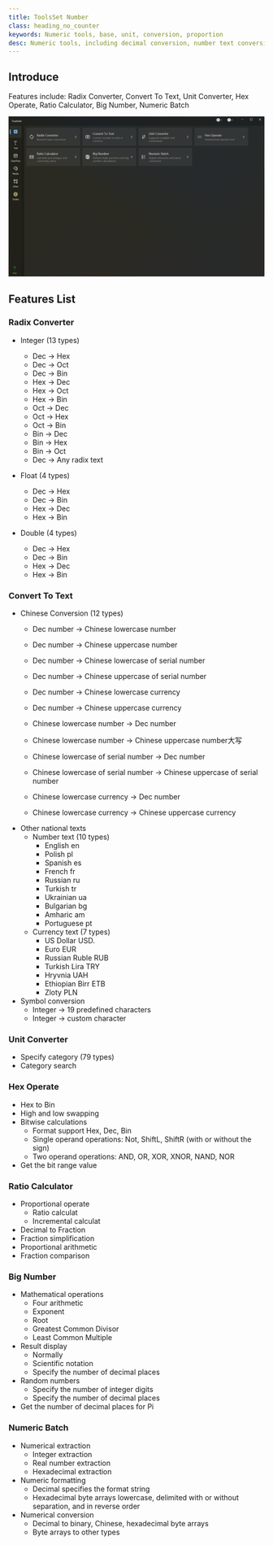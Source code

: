```yaml
---
title: ToolsSet Number
class: heading_no_counter
keywords: Numeric tools, base, unit, conversion, proportion
desc: Numeric tools, including decimal conversion, number text conversion, unit conversion, scale calculator, etc
---
```


## Introduce

Features include: Radix Converter, Convert To Text, Unit Converter, Hex Operate, Ratio Calculator, Big Number, Numeric Batch

![](../assets/images/ToolsSet/ToolsSet00.png)

## Features List

### Radix Converter 
* Integer (13 types)
  * Dec -> Hex
  * Dec -> Oct
  * Dec -> Bin
  * Hex -> Dec
  * Hex -> Oct
  * Hex -> Bin
  * Oct -> Dec
  * Oct -> Hex
  * Oct -> Bin
  * Bin -> Dec
  * Bin -> Hex
  * Bin -> Oct
  * Dec -> Any radix text

* Float (4 types)
  * Dec -> Hex
  * Dec -> Bin
  * Hex -> Dec
  * Hex -> Bin

* Double (4 types)
  * Dec -> Hex
  * Dec -> Bin
  * Hex -> Dec
  * Hex -> Bin

### Convert To Text 
* Chinese Conversion (12 types)
  * Dec number -> Chinese lowercase number
  * Dec number -> Chinese uppercase number
  * Dec number -> Chinese lowercase of serial number
  * Dec number -> Chinese uppercase of serial number
  * Dec number -> Chinese lowercase currency
  * Dec number -> Chinese uppercase currency
  
  * Chinese lowercase number -> Dec number
  * Chinese lowercase number -> Chinese uppercase number大写
  * Chinese lowercase of serial number -> Dec number
  * Chinese lowercase of serial number -> Chinese uppercase of serial number
  * Chinese lowercase currency -> Dec number
  * Chinese lowercase currency -> Chinese uppercase currency
* Other national texts
  * Number text (10 types)
    * English en
    * Polish pl
    * Spanish es
    * French fr
    * Russian ru
    * Turkish tr
    * Ukrainian ua
    * Bulgarian bg
    * Amharic am
    * Portuguese pt
  * Currency text (7 types)
    * US Dollar USD.
    * Euro EUR
    * Russian Ruble RUB
    * Turkish Lira TRY
    * Hryvnia UAH
    * Ethiopian Birr ETB
    * Zloty PLN
* Symbol conversion
  * Integer -> 19 predefined characters
  * Integer -> custom character

### Unit Converter 
* Specify category (79 types)
* Category search

### Hex Operate 
* Hex to Bin
* High and low swapping
* Bitwise calculations
  * Format support Hex, Dec, Bin
  * Single operand operations: Not, ShiftL, ShiftR (with or without the sign)
  * Two operand operations: AND, OR, XOR, XNOR, NAND, NOR
* Get the bit range value

### Ratio Calculator 
* Proportional operate
  * Ratio calculat
  * Incremental calculat
* Decimal to Fraction
* Fraction simplification
* Proportional arithmetic
* Fraction comparison

### Big Number
* Mathematical operations
  * Four arithmetic
  * Exponent
  * Root
  * Greatest Common Divisor
  * Least Common Multiple
* Result display
  * Normally
  * Scientific notation
  * Specify the number of decimal places
* Random numbers
  * Specify the number of integer digits
  * Specify the number of decimal places
* Get the number of decimal places for Pi

### Numeric Batch
* Numerical extraction
  * Integer extraction
  * Real number extraction
  * Hexadecimal extraction
* Numeric formatting
  * Decimal specifies the format string
  * Hexadecimal byte arrays lowercase, delimited with or without separation, and in reverse order
* Numerical conversion
  * Decimal to binary, Chinese, hexadecimal byte arrays
  * Byte arrays to other types